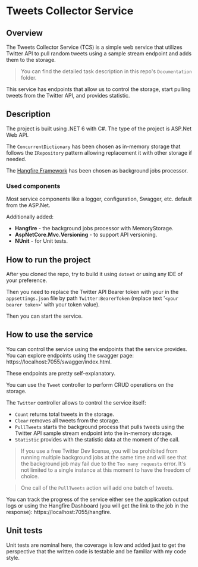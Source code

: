# Tweets Collector Service

## Overview

The Tweets Collector Service (TCS) is a simple web service that utilizes Twitter API to pull random tweets using a sample stream endpoint and adds them to the storage.

> You can find the detailed task description in this repo's `Documentation` folder.

This service has endpoints that allow us to control the storage, start pulling tweets from the Twitter API, and provides statistic.

## Description

The project is built using .NET 6 with C#. The type of the project is ASP.Net Web API.

The `ConcurrentDictionary` has been chosen as in-memory storage that follows the `IRepository` pattern allowing replacement it with other storage if needed.

The [Hangfire Framework](https://www.hangfire.io) has been chosen as background jobs processor.

### Used components

Most service components like a logger, configuration, Swagger, etc. default from the ASP.Net.

Additionally added:

- **Hangfire** - the background jobs processor with MemoryStorage.
- **AspNetCore.Mvc.Versioning** - to support API versioning.
- **NUnit** - for Unit tests.

## How to run the project

After you cloned the repo, try to build it using `dotnet` or using any IDE of your preference.

Then you need to replace the Twitter API Bearer token with your in the `appsettings.json` file by path `Twitter:BearerToken` (replace text '`<your bearer token>`' with your token value).

Then you can start the service.

## How to use the service

You can control the service using the endpoints that the service provides. You can explore endpoints using the swagger page: https://localhost:7055/swagger/index.html.

These endpoints are pretty self-explanatory.

You can use the `Tweet` controller to perform CRUD operations on the storage.

The `Twitter` controller allows to control the service itself:

- `Count` returns total tweets in the storage.
- `Clear` removes all tweets from the storage.
- `PullTweets` starts the background process that pulls tweets using the Twitter API sample stream endpoint into the in-memory storage.
- `Statistic` provides with the statistic data at the moment of the call.

> If you use a free Twitter Dev license, you will be prohibited from running multiple background jobs at the same time and will see that the background job may fail due to the `Too many requests` error. It's not limited to a single instance at this moment to have the freedom of choice.

> One call of the `PullTweets` action will add one batch of tweets.

You can track the progress of the service either see the application output logs or using the Hangfire Dashboard (you will get the link to the job in the response): https://localhost:7055/hangfire.

## Unit tests

Unit tests are nominal here, the coverage is low and added just to get the perspective that the written code is testable and be familiar with my code style.
